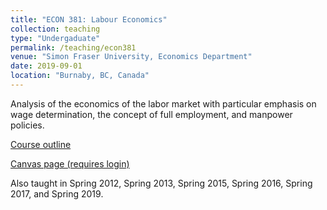 ```yaml
---
title: "ECON 381: Labour Economics"
collection: teaching
type: "Undergaduate"
permalink: /teaching/econ381
venue: "Simon Fraser University, Economics Department"
date: 2019-09-01
location: "Burnaby, BC, Canada"
---
```


Analysis of the economics of the labor market with particular emphasis on wage determination, the concept of full employment, and manpower policies. 

[Course outline](http://www.sfu.ca/outlines.html?2019/fall/econ/381/d100)

[Canvas page (requires login)](https://canvas.sfu.ca/courses/46228)

Also taught in Spring 2012, Spring 2013, Spring 2015, Spring 2016, Spring 2017, and Spring 2019.
